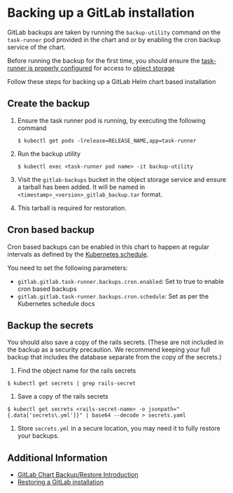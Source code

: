 # Backing up a GitLab installation

GitLab backups are taken by running the `backup-utility` command on the `task-runner` pod provided in the chart and or by enabling the cron backup service of the chart.

Before running the backup for the first time, you should ensure the [task-runner is properly configured](index.md) for
access to [object storage](index.md#object-storage)

Follow these steps for backing up a GitLab Helm chart based installation

## Create the backup

1. Ensure the task runner pod is running, by executing the following command

    ```
    $ kubectl get pods -lrelease=RELEASE_NAME,app=task-runner
    ```
1. Run the backup utility
    ```
    $ kubectl exec <task-runner pod name> -it backup-utility
    ```

1. Visit the `gitlab-backups` bucket in the object storage service and ensure a tarball has been added. It will be named in `<timestamp>_<version>_gitlab_backup.tar` format.

1. This tarball is required for restoration.

## Cron based backup

Cron based backups can be enabled in this chart to happen at regular intervals as defined by the [Kubernetes schedule](https://kubernetes.io/docs/tasks/job/automated-tasks-with-cron-jobs/#schedule).

You need to set the following parameters:
* `gitlab.gitlab.task-runner.backups.cron.enabled`: Set to true to enable cron based backups
* `gitlab.gitlab.task-runner.backups.cron.schedule`: Set as per the Kubernetes schedule docs

## Backup the secrets

You should also save a copy of the rails secrets. (These are not included in the backup as a security precaution. We recommend keeping your full backup that includes the database separate from the copy of the secrets.)

1. Find the object name for the rails secrets

  ```
  $ kubectl get secrets | grep rails-secret
  ```

1. Save a copy of the rails secrets

  ```
  $ kubectl get secrets <rails-secret-name> -o jsonpath="{.data['secrets\.yml']}" | base64 --decode > secrets.yaml
  ```

1. Store `secrets.yml` in a secure location, you may need it to fully restore your backups.

## Additional Information

- [GitLab Chart Backup/Restore Introduction](index.md)
- [Restoring a GitLab installation](restore.md)
